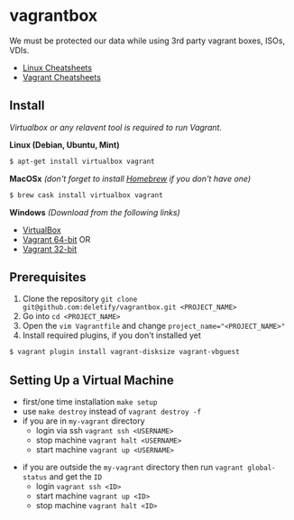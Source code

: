 # vagrantbox

We must be protected our data while using 3rd party vagrant boxes, ISOs, VDIs.

- [Linux Cheatsheets](https://deletify.app/cheatsheets/linux/)
- [Vagrant Cheatsheets](https://deletify.app/cheatsheets/vagrant/)

## Install
_Virtualbox or any relavent tool is required to run Vagrant._

**Linux (Debian, Ubuntu, Mint)**
```bash
$ apt-get install virtualbox vagrant
```

**MacOSx** _(don't forget to install [Homebrew](https://brew.sh/) if you don't have one)_
```bash
$ brew cask install virtualbox vagrant
```

**Windows** _(Download from the following links)_
- [VirtualBox](https://download.virtualbox.org/virtualbox/6.1.18/VirtualBox-6.1.18-142142-Win.exe)
- [Vagrant 64-bit](https://releases.hashicorp.com/vagrant/2.2.14/vagrant_2.2.14_x86_64.msi) OR
- [Vagrant 32-bit](https://releases.hashicorp.com/vagrant/2.2.14/vagrant_2.2.14_i686.msi)

## Prerequisites
1. Clone the repository `git clone git@github.com:deletify/vagrantbox.git <PROJECT_NAME>`
1. Go into `cd <PROJECT_NAME>`
1. Open the `vim Vagrantfile` and change `project_name="<PROJECT_NAME>"`
1. Install required plugins, if you don't installed yet
```sh
$ vagrant plugin install vagrant-disksize vagrant-vbguest
```

## Setting Up a Virtual Machine
- first/one time installation `make setup`
- use `make destroy` instead of `vagrant destroy -f`
- if you are in `my-vagrant` directory
  * login via ssh `vagrant ssh <USERNAME>`
  * stop machine `vagrant halt <USERNAME>`
  * start machine `vagrant up <USERNAME>`
* if you are outside the `my-vagrant` directory then run `vagrant global-status` and get the `ID`
  * login `vagrant ssh <ID>`
  * start machine `vagrant up <ID>`
  * stop machine `vagrant halt <ID>`
